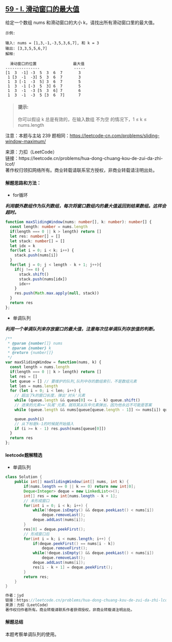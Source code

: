 ## [59 - I. 滑动窗口的最大值](https://leetcode.cn/problems/hua-dong-chuang-kou-de-zui-da-zhi-lcof/)

<p>
给定一个数组 nums 和滑动窗口的大小 k，请找出所有滑动窗口里的最大值。
</p>

```
示例: 

输入: nums = [1,3,-1,-3,5,3,6,7], 和 k = 3
输出: [3,3,5,5,6,7] 
解释: 

  滑动窗口的位置                最大值
---------------               -----
[1  3  -1] -3  5  3  6  7       3
 1 [3  -1  -3] 5  3  6  7       3
 1  3 [-1  -3  5] 3  6  7       5
 1  3  -1 [-3  5  3] 6  7       5
 1  3  -1  -3 [5  3  6] 7       6
 1  3  -1  -3  5 [3  6  7]      7
```

> #### 提示:
>
> 你可以假设 k 总是有效的，在输入数组 不为空 的情况下，1 ≤ k ≤ nums.length

注意：本题与主站 239 题相同：https://leetcode-cn.com/problems/sliding-window-maximum/

<p style="font-size: 14px">
来源：力扣（LeetCode） <br>
链接：https://leetcode.cn/problems/hua-dong-chuang-kou-de-zui-da-zhi-lcof/ <br>
著作权归领扣网络所有。商业转载请联系官方授权，非商业转载请注明出处。
</p>

#### 解题思路和方法：
- for循环

**_利用额外数组作为队列数组，每次将窗口数组内的最大值返回到结果数组。这样会超时。_**

```typescript
function maxSlidingWindow(nums: number[], k: number): number[] {
  const length: number = nums.length
  if(length === 0 || k > length) return []
  let res: number[] = []
  let stack: number[] = []
  let idx = k
  for(let i = 0; i < k; i++) {
    stack.push(nums[i])
  }
  for(let j = 0; j < length - k + 1; j++){
    if(j !== 0) {
      stack.shift()
      stack.push(nums[idx])
      idx++
    }
    res.push(Math.max.apply(null, stack))
  }
  return res
};
```

- 单调队列

**_利用一个单调队列来存放窗口的最大值，注意每次往单调队列存放值的判断。_**

```javascript
/**
 * @param {number[]} nums
 * @param {number} k
 * @return {number[]}
 */
var maxSlidingWindow = function(nums, k) {
  const length = nums.length
  if(length === 0 || k > length) return []
  let res = []
  let queue = [] // 要维护的队列,队列中存的数组索引，不是数组元素
  let len = nums.length
  for (let i = 0; i < len; i++) {
    // 超出了k的窗口长度，弹出'对头'元素
    while (queue.length && queue[0] <= i - k) queue.shift()
    // 进来的元素>='队尾'元素，就将其从队中元素弹出，因为他永远不可能是答案
    while (queue.length && nums[queue[queue.length - 1]] <= nums[i]) queue.pop()

    queue.push(i)
    // 从下标是k-1的时候就开始插入
    if (i >= k - 1) res.push(nums[queue[0]])
  }
  return res
};
```

#### leetcode题解精选
- 单调队列

```java
class Solution {
    public int[] maxSlidingWindow(int[] nums, int k) {
        if(nums.length == 0 || k == 0) return new int[0];
        Deque<Integer> deque = new LinkedList<>();
        int[] res = new int[nums.length - k + 1];
        // 未形成窗口
        for(int i = 0; i < k; i++) {
            while(!deque.isEmpty() && deque.peekLast() < nums[i])
                deque.removeLast();
            deque.addLast(nums[i]);
        }
        res[0] = deque.peekFirst();
        // 形成窗口后
        for(int i = k; i < nums.length; i++) {
            if(deque.peekFirst() == nums[i - k])
                deque.removeFirst();
            while(!deque.isEmpty() && deque.peekLast() < nums[i])
                deque.removeLast();
            deque.addLast(nums[i]);
            res[i - k + 1] = deque.peekFirst();
        }
        return res;
    }
}

作者：jyd
链接：https://leetcode.cn/problems/hua-dong-chuang-kou-de-zui-da-zhi-lcof/solution/mian-shi-ti-59-i-hua-dong-chuang-kou-de-zui-da-1-6/
来源：力扣（LeetCode）
著作权归作者所有。商业转载请联系作者获得授权，非商业转载请注明出处。
```

#### 解题总结
本题考察单调队列的使用。
